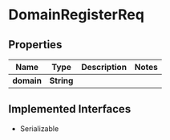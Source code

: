 

# DomainRegisterReq


## Properties

| Name | Type | Description | Notes |
|------------ | ------------- | ------------- | -------------|
|**domain** | **String** |  |  |


## Implemented Interfaces

* Serializable


